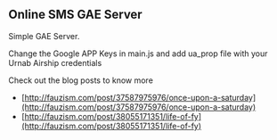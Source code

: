 ## Online SMS GAE Server

Simple GAE Server.

Change the Google APP Keys in main.js and add ua_prop file with your Urnab Airship credentials


Check out the blog posts to know more

* [http://fauzism.com/post/37587975976/once-upon-a-saturday](http://fauzism.com/post/37587975976/once-upon-a-saturday)
* [http://fauzism.com/post/38055171351/life-of-fy](http://fauzism.com/post/38055171351/life-of-fy)

